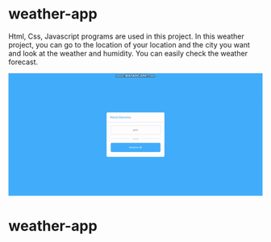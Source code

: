<h1> weather-app</h1>

<p>Html, Css, Javascript programs are used in this project. In this weather project, you can go to the location of your location and the city you want and look at the weather and humidity. 
    You can easily check the weather forecast.</p>

![](ekran.gif)
# weather-app
